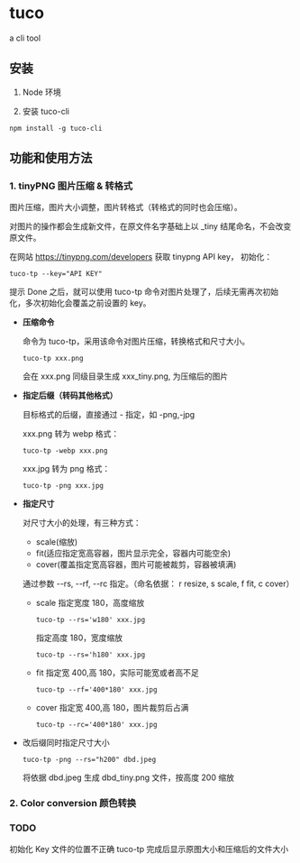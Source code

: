 # tuco

a cli tool

## 安装

1. Node 环境

2. 安装 tuco-cli

```
npm install -g tuco-cli
```

## 功能和使用方法

### 1. tinyPNG 图片压缩 & 转格式

图片压缩，图片大小调整，图片转格式（转格式的同时也会压缩）。

对图片的操作都会生成新文件，在原文件名字基础上以 \_tiny 结尾命名，不会改变原文件。

在网站 https://tinypng.com/developers 获取 tinypng API key， 初始化：

```
tuco-tp --key="API KEY"
```

提示 Done 之后，就可以使用 tuco-tp 命令对图片处理了，后续无需再次初始化，多次初始化会覆盖之前设置的 key。

- **压缩命令**

  命令为 tuco-tp，采用该命令对图片压缩，转换格式和尺寸大小。

  ```
  tuco-tp xxx.png
  ```

  会在 xxx.png 同级目录生成 xxx_tiny.png, 为压缩后的图片

- **指定后缀（转码其他格式）**

  目标格式的后缀，直接通过 - 指定，如 -png,-jpg

  xxx.png 转为 webp 格式：

  ```
  tuco-tp -webp xxx.png
  ```

  xxx.jpg 转为 png 格式：

  ```
  tuco-tp -png xxx.jpg
  ```

- **指定尺寸**

  对尺寸大小的处理，有三种方式：

  - scale(缩放)
  - fit(适应指定宽高容器，图片显示完全，容器内可能空余)
  - cover(覆盖指定宽高容器，图片可能被裁剪，容器被填满)

  通过参数 --rs, --rf, --rc 指定。（命名依据： r resize, s scale, f fit, c cover）

  - scale
    指定宽度 180，高度缩放

    ```
    tuco-tp --rs='w180' xxx.jpg
    ```

    指定高度 180，宽度缩放

    ```
    tuco-tp --rs='h180' xxx.jpg
    ```

  - fit
    指定宽 400,高 180，实际可能宽或者高不足

    ```
    tuco-tp --rf='400*180' xxx.jpg
    ```

  - cover
    指定宽 400,高 180，图片裁剪后占满
    ```
    tuco-tp --rc='400*180' xxx.jpg
    ```

- 改后缀同时指定尺寸大小
  ```
  tuco-tp -png --rs="h200" dbd.jpeg
  ```
  将依据 dbd.jpeg 生成 dbd_tiny.png 文件，按高度 200 缩放

### 2. Color conversion 颜色转换

### TODO

初始化 Key 文件的位置不正确
tuco-tp 完成后显示原图大小和压缩后的文件大小
